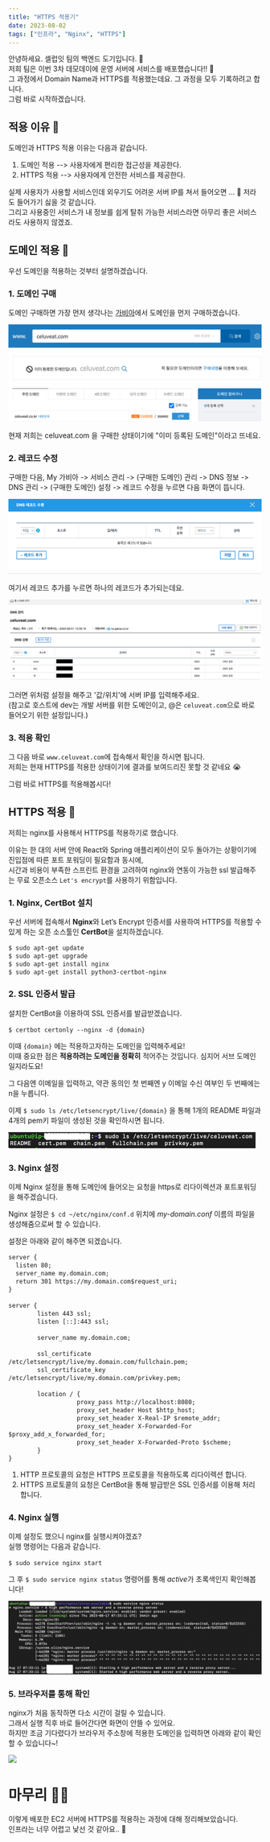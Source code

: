 ```yaml
---
title: "HTTPS 적용기"
date: 2023-08-02
tags: ["인프라", "Nginx", "HTTPS"]
---
```


안녕하세요. 셀럽잇 팀의 백엔드 도기입니다. 🐶  
저희 팀은 이번 3차 데모데이에 운영 서버에 서비스를 배포했습니다!! 🎉  
그 과정에서 Domain Name과 HTTPS를 적용했는데요. 그 과정을 모두 기록하려고 합니다.  
그럼 바로 시작하겠습니다.

## 적용 이유 🧐

도메인과 HTTPS 적용 이유는 다음과 같습니다.

1. 도메인 적용 --> 사용자에게 편리한 접근성을 제공한다. 
2. HTTPS 적용 --> 사용자에게 안전한 서비스를 제공한다.

실제 사용자가 사용할 서비스인데 외우기도 어려운 서버 IP를 쳐서 들어오면 ... 🫨 저라도 들어가기 싫을 것 같습니다.<br/>
그리고 사용중인 서비스가 내 정보를 쉽게 탈취 가능한 서비스라면 아무리 좋은 서비스라도 사용하지 않겠죠.

## 도메인 적용 🎯

우선 도메인을 적용하는 것부터 설명하겠습니다.

### 1. 도메인 구매

도메인 구매하면 가장 먼저 생각나는 [가비아](https://www.google.com/aclk?sa=l&ai=DChcSEwi_lu-H9tCGAxXEbQ8CHZtLAgwYABAAGgJ0Yg&ase=2&gclid=CjwKCAjwyJqzBhBaEiwAWDRJVCBeoJGtVdLVADgDZ0PZlQ7jZFrMIKDIBo57oxoDDmctdw9Mp5MdaRoCXOwQAvD_BwE&ei=MuJmZpOIDJTI1e8P3v2z0Ak&sig=AOD64_3C-PTMmN-jL5yrdpK931wqJGnYJA&q&sqi=2&nis=4&adurl&ved=2ahUKEwiT6emH9tCGAxUUZPUHHd7-DJoQ0Qx6BAgFEAE)에서 도메인을 먼저 구매하겠습니다.<br/>

![도메인구매.png](도메인구매.png)

현재 저희는 celuveat.com 을 구매한 상태이기에 "이미 등록된 도메인"이라고 뜨네요.

### 2. 레코드 수정

구매한 다음, My 가비아 -> 서비스 관리 -> (구매한 도메인) 관리 -> DNS 정보 -> DNS 관리 -> (구매한 도메인) 설정 -> 레코드 수정을 누르면 다음 화면이 뜹니다.

![레코드수정.png](레코드수정.png)

여기서 레코드 추가를 누르면 하나의 레코드가 추가되는데요.<br/>

![DNS레코드.png](DNS레코드.png)

그러면 위처럼 설정을 해주고 '값/위치'에 서버 IP를 입력해주세요.<br/>
(참고로 호스트에 dev는 개발 서버를 위한 도메인이고, @은 `celuveat.com`으로 바로 들어오기 위한 설정입니다.)

### 3. 적용 확인
그 다음 바로 `www.celuveat.com`에 접속해서 확인을 하시면 됩니다.<br/>
저희는 현재 HTTPS를 적용한 상태이기에 결과를 보여드리진 못할 것 같네요 😭

그럼 바로 HTTPS를 적용해봅시다!

## HTTPS 적용 🎯

저희는 nginx를 사용해서 HTTPS를 적용하기로 했습니다.

이유는 한 대의 서버 안에 React와 Spring 애플리케이션이 모두 돌아가는 상황이기에 진입점에 따른 포트 포워딩이 필요함과 동시에, <br/>
시간과 비용이 부족한 스프린트 환경을 고려하여 nginx와 연동이 가능한 ssl 발급해주는 무료 오픈소스 `Let's encrypt`를 사용하기 위함입니다. 

### 1. Nginx, CertBot 설치

우선 서버에 접속해서 **Nginx**와 Let’s Encrypt 인증서를 사용하여 HTTPS를 적용할 수 있게 하는 오픈 소스툴인 **CertBot**을 설치하겠습니다.

```
$ sudo apt-get update
$ sudo apt-get upgrade
$ sudo apt-get install nginx
$ sudo apt-get install python3-certbot-nginx
```

### 2. SSL 인증서 발급

설치한 CertBot을 이용하여 SSL 인증서를 발급받겠습니다.

`$ certbot certonly --nginx -d {domain}`

이때 `{domain}` 에는 적용하고자하는 도메인을 입력해주세요!<br>
이때 중요한 점은 **적용하려는 도메인을 정확히** 적어주는 것입니다. 심지어 서브 도메인일지라도요!

그 다음엔 이메일을 입력하고, 약관 동의인 첫 번째엔 y 이메일 수신 여부인 두 번째에는 n을 누릅니다.

이제 `$ sudo ls /etc/letsencrypt/live/{domain}` 을 통해 1개의 README 파일과 4개의 pem키 파일이 생성된 것을 확인하시면 됩니다.

![인증서발급확인](인증서발급확인.png)

### 3. Nginx 설정

이제 Nginx 설정을 통해 도메인에 들어오는 요청을 https로 리다이렉션과 포트포워딩을 해주겠습니다.

Nginx 설정은 `$ cd ~/etc/nginx/conf.d` 위치에 _my-domain.conf_ 이름의 파일을 생성해줌으로써 할 수 있습니다.

설정은 아래와 같이 해주면 되겠습니다.

```nginx
server {
  listen 80;
  server_name my.domain.com;
  return 301 https://my.domain.com$request_uri;
}

server {
        listen 443 ssl;
        listen [::]:443 ssl;

        server_name my.domain.com;

        ssl_certificate /etc/letsencrypt/live/my.domain.com/fullchain.pem;
        ssl_certificate_key /etc/letsencrypt/live/my.domain.com/privkey.pem;

        location / {
                   proxy_pass http://localhost:8080;
                   proxy_set_header Host $http_host;
                   proxy_set_header X-Real-IP $remote_addr;
                   proxy_set_header X-Forwarded-For $proxy_add_x_forwarded_for;
                   proxy_set_header X-Forwarded-Proto $scheme;
        }
}
```

1. HTTP 프로토콜의 요청은 HTTPS 프로토콜을 적용하도록 리다이렉션 합니다.
2. HTTPS 프로토콜의 요청은 CertBot을 통해 발급받은 SSL 인증서를 이용해 처리합니다.

### 4. Nginx 실행

이제 설정도 했으니 nginx를 실행시켜야겠죠?<br/>
실행 명령어는 다음과 같습니다.

`$ sudo service nginx start`

그 후 `$ sudo service nginx status` 명령어를 통해 *active*가 초록색인지 확인해봅니다! 

![](nginx상태확인.png)

### 5. 브라우저를 통해 확인

nginx가 처음 동작하면 다소 시간이 걸릴 수 있습니다.<br/>
그래서 실행 직후 바로 들어간다면 화면이 안뜰 수 있어요.<br/>
하지만 조금 기다렸다가 브라우저 주소창에 적용한 도메인을 입력하면 아래와 같이 확인할 수 있습니다~!

![](브라우저확인결과.png)

# 마무리 🙇‍♂️

이렇게 배포한 EC2 서버에 HTTPS를 적용하는 과정에 대해 정리해보았습니다.<br/>
인프라는 너무 어렵고 낯선 것 같아요.. 🥲
